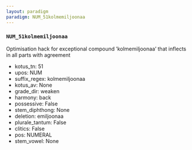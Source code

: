 ```yaml
---
layout: paradigm
paradigm: NUM_51kolmemiljoonaa
---
```

### ` NUM_51kolmemiljoonaa `

Optimisation hack for exceptional compound ’kolmemiljoonaa’ that inflects in all parts with agreement
* kotus_tn: 51
* upos: NUM
* suffix_regex: kolmemiljoonaa
* kotus_av: None
* grade_dir: weaken
* harmony: back
* possessive: False
* stem_diphthong: None
* deletion: emiljoonaa
* plurale_tantum: False
* clitics: False
* pos: NUMERAL
* stem_vowel: None
